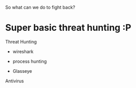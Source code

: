 So what can we do to fight back?

# Super basic threat hunting :P

Threat Hunting

* wireshark 

* process hunting

 * Glasseye 

Antivirus
